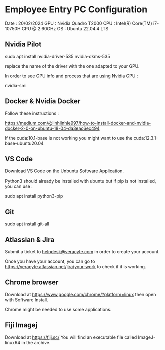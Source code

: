# Employee Entry PC Configuration

Date : 20/02/2024
GPU : Nvidia Quadro T2000
CPU : Intel(R) Core(TM) i7-10750H CPU @ 2.60GHz
OS : Ubuntu 22.04.4 LTS

## Nvidia Pilot

sudo apt install nvidia-driver-535 nvidia-dkms-535

replace the name of the driver with the one adapted to your GPU.

In order to see GPU info and process that are using Nvidia GPU :

nvidia-smi

## Docker & Nvidia Docker

Follow these instructions :

https://medium.com/@linhlinhle997/how-to-install-docker-and-nvidia-docker-2-0-on-ubuntu-18-04-da3eac6ec494

If the cuda:10.1-base is not working you might want to use the cuda:12.3.1-base-ubuntu20.04

## VS Code

Download VS Code on the Unbuntu Software Application.

Python3 should already be installed with ubuntu but if pip is not installed, you can use :

sudo apt install python3-pip

## Git

sudo apt install git-all

## Atlassian & Jira

Submit a ticket to helpdesk@veracyte.com in order to create your account.

Once you have your account, you can go to https://veracyte.atlassian.net/jira/your-work to check if it is working.

## Chrome browser

Download at https://www.google.com/chrome/?platform=linux then open with Software Install.

Chrome might be needed to use some applications.

## Fiji Imagej

Download at https://fiji.sc/ 
You will find an executable file called ImageJ-linux64 in the archive.







